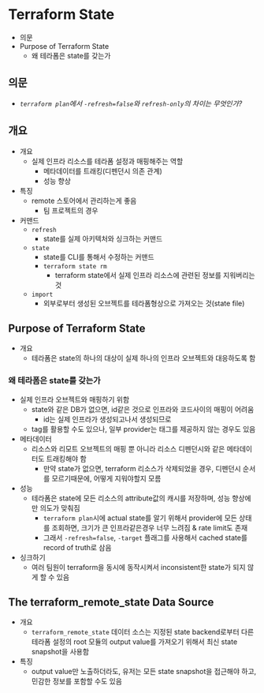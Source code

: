 # Terraform State

- 의문
- Purpose of Terraform State
  - 왜 테라폼은 state를 갖는가

## 의문

- *`terraform plan`에서 `-refresh=false`와 `refresh-only`의 차이는 무엇인가?*

## 개요

- 개요
  - 실제 인프라 리소스를 테라폼 설정과 매핑해주는 역할
    - 메타데이터를 트래킹(디펜던시 의존 관계)
    - 성능 향상
- 특징
  - remote 스토어에서 관리하는게 좋음
    - 팀 프로젝트의 경우
- 커맨드
  - `refresh`
    - state를 실제 아키텍처와 싱크하는 커맨드
  - `state`
    - state를 CLI를 통해서 수정하는 커맨드
    - `terraform state rm`
      - terraform state에서 실제 인프라 리소스에 관련된 정보를 지워버리는 것
  - `import`
    - 외부로부터 생성된 오브젝트를 테라폼형상으로 가져오는 것(state file)

## Purpose of Terraform State

- 개요
  - 테라폼은 state의 하나의 대상이 실제 하나의 인프라 오브젝트와 대응하도록 함

### 왜 테라폼은 state를 갖는가

- 실제 인프라 오브젝트와 매핑하기 위함
  - state와 같은 DB가 없으면, id같은 것으로 인프라와 코드사이의 매핑이 어려움
    - id는 실제 인프라가 생성되고나서 생성되므로
  - tag를 활용할 수도 있으나, 일부 provider는 태그를 제공하지 않는 경우도 있음
- 메타데이터
  - 리소스와 리모트 오브젝트의 매핑 뿐 아니라 리소스 디펜던시와 같은 메타데이터도 트래킹해야 함
    - 만약 state가 없으면, terraform 리소스가 삭제되었을 경우, 디펜던시 순서를 모르기때문에, 어떻게 지워야할지 모름
- 성능
  - 테라폼은 state에 모든 리소스의 attribute값의 캐시를 저장하며, 성능 향상에만 의도가 맞춰짐
    - `terraform plan`시에 actual state를 알기 위해서 provider에 모든 상태를 조회하면, 크기가 큰 인프라같은경우 너무 느려짐 & rate limit도 존재
    - 그래서 `-refresh=false`, `-target` 플래그를 사용해서 cached state를 record of truth로 삼음
- 싱크하기
  - 여러 팀원이 terraform을 동시에 동작시켜서 inconsistent한 state가 되지 않게 할 수 있음

## The terraform_remote_state Data Source

- 개요
  - `terraform_remote_state` 데이터 소스는 지정된 state backend로부터 다른 테라폼 설정의 root 모듈의 output value를 가져오기 위해서 최신 state snapshot을 사용함
- 특징
  - output value만 노출하더라도, 유저는 모든 state snapshot을 접근해야 하고, 민감한 정보를 포함할 수도 있음

